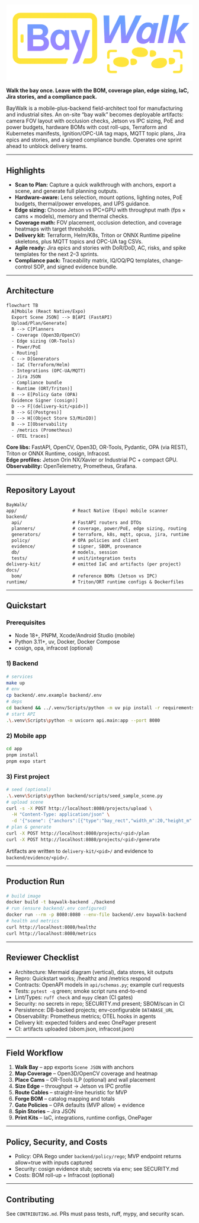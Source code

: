 ![BW Wordmark](bw_wordmark.png)

**Walk the bay once. Leave with the BOM, coverage plan, edge sizing, IaC, Jira stories, and a compliance pack.**

BayWalk is a mobile-plus-backend field-architect tool for manufacturing and industrial sites. An on-site “bay walk” becomes deployable artifacts: camera FOV layout with occlusion checks, Jetson vs IPC sizing, PoE and power budgets, hardware BOMs with cost roll-ups, Terraform and Kubernetes manifests, Ignition/OPC-UA tag maps, MQTT topic plans, Jira epics and stories, and a signed compliance bundle. Operates one sprint ahead to unblock delivery teams.

---

## Highlights

- **Scan to Plan:** Capture a quick walkthrough with anchors, export a scene, and generate full planning outputs.
- **Hardware-aware:** Lens selection, mount options, lighting notes, PoE budgets, thermal/power envelopes, and UPS guidance.
- **Edge sizing:** Choose Jetson vs IPC+GPU with throughput math (fps × cams × models), memory and thermal checks.
- **Coverage math:** FOV placement, occlusion detection, and coverage heatmaps with target thresholds.
- **Delivery kit:** Terraform, Helm/K8s, Triton or ONNX Runtime pipeline skeletons, plus MQTT topics and OPC-UA tag CSVs.
- **Agile ready:** Jira epics and stories with DoR/DoD, AC, risks, and spike templates for the next 2–3 sprints.
- **Compliance pack:** Traceability matrix, IQ/OQ/PQ templates, change-control SOP, and signed evidence bundle.

---

## Architecture

```mermaid
flowchart TB
  A[Mobile (React Native/Expo)
  Export Scene JSON] --> B[API (FastAPI)
  Upload/Plan/Generate]
  B --> C[Planners
  - Coverage (Open3D/OpenCV)
  - Edge sizing (OR-Tools)
  - Power/PoE
  - Routing]
  C --> D[Generators
  - IaC (Terraform/Helm)
  - Integrations (OPC-UA/MQTT)
  - Jira JSON
  - Compliance bundle
  - Runtime (ORT/Triton)]
  B --> E[Policy Gate (OPA)
  Evidence Signer (cosign)]
  D --> F[(delivery-kit/<pid>)]
  B --> G[(Postgres)]
  D --> H[(Object Store S3/MinIO)]
  B --> I[Observability
  - /metrics (Prometheus)
  - OTEL traces]
```

**Core libs:** FastAPI, OpenCV, Open3D, OR-Tools, Pydantic, OPA (via REST), Triton or ONNX Runtime, cosign, Infracost.  
**Edge profiles:** Jetson Orin NX/Xavier or Industrial PC + compact GPU.  
**Observability:** OpenTelemetry, Prometheus, Grafana.

---

## Repository Layout

```
BayWalk/
app/                     # React Native (Expo) mobile scanner
backend/
  api/                   # FastAPI routers and DTOs
  planners/              # coverage, power/PoE, edge sizing, routing
  generators/            # terraform, k8s, mqtt, opcua, jira, runtime
  policy/                # OPA policies and client
  evidence/              # signer, SBOM, provenance
  db/                    # models, session
  tests/                 # unit/integration tests
delivery-kit/            # emitted IaC and artifacts (per project)
docs/
  bom/                   # reference BOMs (Jetson vs IPC)
runtime/                 # Triton/ORT runtime configs & Dockerfiles
```

---

## Quickstart

### Prerequisites
- Node 18+, PNPM, Xcode/Android Studio (mobile)
- Python 3.11+, uv, Docker, Docker Compose
- cosign, opa, infracost (optional)

### 1) Backend

```bash
# services
make up
# env
cp backend/.env.example backend/.env
# deps
cd backend && ../.venv/Scripts/python -m uv pip install -r requirements.in && cd ..
# start API
.\.venv\Scripts\python -m uvicorn api.main:app --port 8080
```

### 2) Mobile app

```bash
cd app
pnpm install
pnpm expo start
```

### 3) First project

```bash
# seed (optional)
.\.venv\Scripts\python backend/scripts/seed_sample_scene.py
# upload scene
curl -s -X POST http://localhost:8080/projects/upload \
  -H "Content-Type: application/json" \
  -d '{"scene": {"anchors":[{"type":"bay_rect","width_m":20,"height_m":10}],"zones":[{"name":"lane_A"}]},"name":"Bay A","targets":{"num_cameras":8,"target_fps":8}}'
# plan & generate
curl -X POST http://localhost:8080/projects/<pid>/plan
curl -X POST http://localhost:8080/projects/<pid>/generate
```

Artifacts are written to `delivery-kit/<pid>/` and evidence to `backend/evidence/<pid>/`.

---

## Production Run

```bash
# build image
docker build -t baywalk-backend ./backend
# run (ensure backend/.env configured)
docker run --rm -p 8080:8080 --env-file backend/.env baywalk-backend
# health and metrics
curl http://localhost:8080/healthz
curl http://localhost:8080/metrics
```

---

## Reviewer Checklist

- Architecture: Mermaid diagram (vertical), data stores, kit outputs
- Repro: Quickstart works; /healthz and /metrics respond
- Contracts: OpenAPI models in `api/schemas.py`; example curl requests
- Tests: `pytest -q` green; smoke script runs end-to-end
- Lint/Types: `ruff check` and `mypy` clean (CI gates)
- Security: no secrets in repo; SECURITY.md present; SBOM/scan in CI
- Persistence: DB-backed projects; env-configurable `DATABASE_URL`
- Observability: Prometheus metrics; OTEL hooks in agents
- Delivery kit: expected folders and exec OnePager present
- CI: artifacts uploaded (sbom.json, infracost.json)

---

## Field Workflow

1. **Walk Bay** – app exports `Scene JSON` with anchors
2. **Map Coverage** – Open3D/OpenCV coverage and heatmap
3. **Place Cams** – OR-Tools ILP (optional) and wall placement
4. **Size Edge** – throughput → Jetson vs IPC profile
5. **Route Cables** – straight-line heuristic for MVP
6. **Forge BOM** – catalog mapping and totals
7. **Gate Policies** – OPA defaults (MVP allow) + evidence
8. **Spin Stories** – Jira JSON
9. **Print Kits** – IaC, integrations, runtime configs, OnePager

---

## Policy, Security, and Costs
- Policy: OPA Rego under `backend/policy/rego`; MVP endpoint returns allow=true with inputs captured
- Security: cosign evidence stub; secrets via env; see SECURITY.md
- Costs: BOM roll-up + Infracost (optional)

---

## Contributing
See `CONTRIBUTING.md`. PRs must pass tests, ruff, mypy, and security scan.
